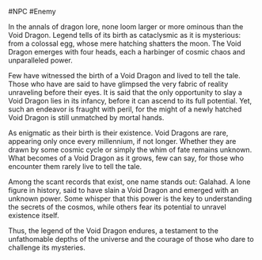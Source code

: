 #NPC #Enemy 

In the annals of dragon lore, none loom larger or more ominous than the Void Dragon. Legend tells of its birth as cataclysmic as it is mysterious: from a colossal egg, whose mere hatching shatters the moon. The Void Dragon emerges with four heads, each a harbinger of cosmic chaos and unparalleled power.

Few have witnessed the birth of a Void Dragon and lived to tell the tale. Those who have are said to have glimpsed the very fabric of reality unraveling before their eyes. It is said that the only opportunity to slay a Void Dragon lies in its infancy, before it can ascend to its full potential. Yet, such an endeavor is fraught with peril, for the might of a newly hatched Void Dragon is still unmatched by mortal hands.

As enigmatic as their birth is their existence. Void Dragons are rare, appearing only once every millennium, if not longer. Whether they are drawn by some cosmic cycle or simply the whim of fate remains unknown. What becomes of a Void Dragon as it grows, few can say, for those who encounter them rarely live to tell the tale.

Among the scant records that exist, one name stands out: Galahad. A lone figure in history, said to have slain a Void Dragon and emerged with an unknown power. Some whisper that this power is the key to understanding the secrets of the cosmos, while others fear its potential to unravel existence itself.

Thus, the legend of the Void Dragon endures, a testament to the unfathomable depths of the universe and the courage of those who dare to challenge its mysteries.
